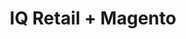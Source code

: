 ---
title: "IQ Retail + Magento"
seoTitle: "IQ Retail Magento Integration"
seoDescription: "Integrate IQ Retail and Magento, and you'll be able to streamline your workflow, simplify the ordering process and save time - and money. Find out more about how a IQ Retail Magento Integration can help your business."
lead: "Let Stock2Shop send product updates from IQ Retail to Magento (1.x or 2.x), as well as automatically raise online orders directly into your ERP and instruct your warehouse to fulfill the order. Here’s how we can help you streamline your workflow."
type: "source-channel"
source: "iq-retail"
channel: "magento"
image: "/images/sap-shopify.png"
imageAlt: source_name logo
tags: []
aliases:
    - /integrations/iq-retail-magento-integration/
---